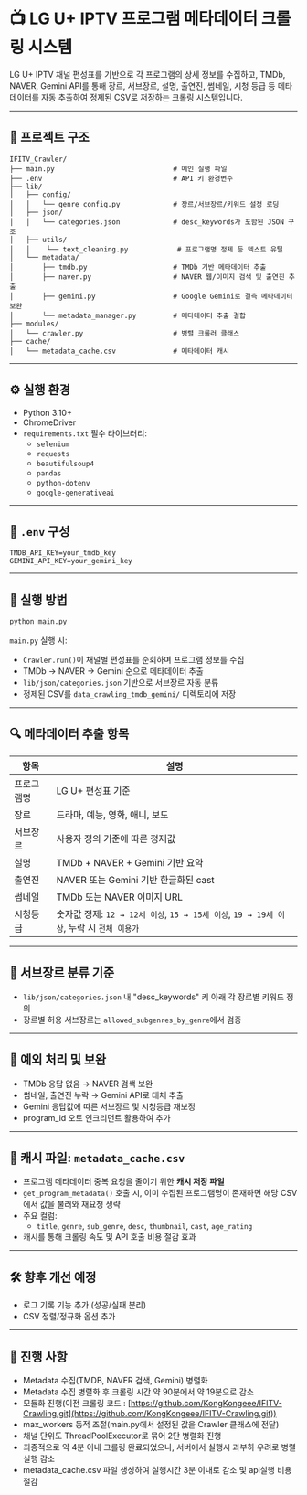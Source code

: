 # 📺 LG U+ IPTV 프로그램 메타데이터 크롤링 시스템

LG U+ IPTV 채널 편성표를 기반으로 각 프로그램의 상세 정보를 수집하고, TMDb, NAVER, Gemini API를 통해 장르, 서브장르, 설명, 출연진, 썸네일, 시청 등급 등 메타데이터를 자동 추출하여 정제된 CSV로 저장하는 크롤링 시스템입니다.

---

## 📁 프로젝트 구조

```
IFITV_Crawler/
├── main.py                             # 메인 실행 파일
├── .env                                # API 키 환경변수
├── lib/
│   ├── config/
│   │   └── genre_config.py             # 장르/서브장르/키워드 설정 로딩
│   ├── json/
│   │   └── categories.json             # desc_keywords가 포함된 JSON 구조
│   ├── utils/
│   │    └── text_cleaning.py            # 프로그램명 정제 등 텍스트 유틸
│   └── metadata/
│       ├── tmdb.py                     # TMDb 기반 메타데이터 추출
│       ├── naver.py                    # NAVER 웹/이미지 검색 및 출연진 추출
│       ├── gemini.py                   # Google Gemini로 결측 메타데이터 보완
│       └── metadata_manager.py         # 메타데이터 추출 결합
├── modules/
│   └── crawler.py                      # 병렬 크롤러 클래스
├── cache/
│   └── metadata_cache.csv              # 메타데이터 캐시
```

---

## ⚙️ 실행 환경

- Python 3.10+
- ChromeDriver
- `requirements.txt` 필수 라이브러리:
  - `selenium`
  - `requests`
  - `beautifulsoup4`
  - `pandas`
  - `python-dotenv`
  - `google-generativeai`

---

## 🔑 `.env` 구성

```env
TMDB_API_KEY=your_tmdb_key
GEMINI_API_KEY=your_gemini_key
```

---

## 🚀 실행 방법

```bash
python main.py
```

`main.py` 실행 시:

- `Crawler.run()`이 채널별 편성표를 순회하며 프로그램 정보를 수집
- TMDb → NAVER → Gemini 순으로 메타데이터 추출
- `lib/json/categories.json` 기반으로 서브장르 자동 분류
- 정제된 CSV를 `data_crawling_tmdb_gemini/` 디렉토리에 저장

---

## 🔍 메타데이터 추출 항목

| 항목    | 설명                                                                 |
| ----- | ------------------------------------------------------------------ |
| 프로그램명 | LG U+ 편성표 기준                                                       |
| 장르    | 드라마, 예능, 영화, 애니, 보도                                                |
| 서브장르  | 사용자 정의 기준에 따른 정제값                                                  |
| 설명    | TMDb + NAVER + Gemini 기반 요약                                        |
| 출연진   | NAVER 또는 Gemini 기반 한글화된 cast                                       |
| 썸네일   | TMDb 또는 NAVER 이미지 URL                                              |
| 시청등급  | 숫자값 정제: `12 → 12세 이상`, `15 → 15세 이상`, `19 → 19세 이상`, 누락 시 `전체 이용가` |

---

## 🧠 서브장르 분류 기준

- `lib/json/categories.json` 내 "desc\_keywords" 키 아래 각 장르별 키워드 정의
- 장르별 허용 서브장르는 `allowed_subgenres_by_genre`에서 검증

---

## 📌 예외 처리 및 보완

- TMDb 응답 없음 → NAVER 검색 보완
- 썸네일, 출연진 누락 → Gemini API로 대체 추출
- Gemini 응답값에 따른 서브장르 및 시청등급 재보정
- program\_id 오토 인크리먼트 활용하여 추가

---

## 📄 캐시 파일: `metadata_cache.csv`

- 프로그램 메타데이터 중복 요청을 줄이기 위한 **캐시 저장 파일**
- `get_program_metadata()` 호출 시, 이미 수집된 프로그램명이 존재하면 해당 CSV에서 값을 불러와 재요청 생략
- 주요 컬럼:
  - `title`, `genre`, `sub_genre`, `desc`, `thumbnail`, `cast`, `age_rating`
- 캐시를 통해 크롤링 속도 및 API 호출 비용 절감 효과

---

## 🛠 향후 개선 예정

- 로그 기록 기능 추가 (성공/실패 분리)
- CSV 정렬/정규화 옵션 추가

---

## 📝 진행 사항

- Metadata 수집(TMDB, NAVER 검색, Gemini) 병렬화
- Metadata 수집 병렬화 후 크롤링 시간 약 90분에서 약 19분으로 감소
- 모듈화 진행(이전 크롤링 코드 : [https://github.com/KongKongeee/IFITV-Crawling.git](https://github.com/KongKongeee/IFITV-Crawling.git))
- max\_workers 동적 조절(main.py에서 설정된 값을 Crawler 클래스에 전달)
- 채널 단위도 ThreadPoolExecutor로 묶어 2단 병렬화 진행
- 최종적으로 약 4분 이내 크롤링 완료되었으나, 서버에서 실행시 과부하 우려로 병렬실행 감소
- metadata_cache.csv 파일 생성하여 실행시간 3분 이내로 감소 및 api실행 비용 절감

